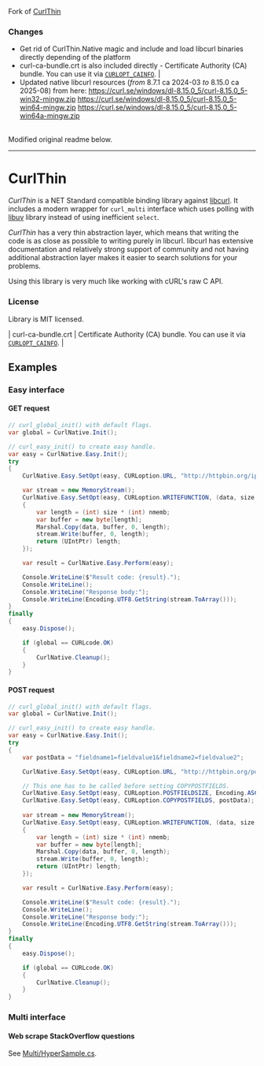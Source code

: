 Fork of [CurlThin](https://github.com/TiberiumFusion/CurlThin)

### Changes
- Get rid of CurlThin.Native magic and include and load libcurl binaries directly depending of the platform
- curl-ca-bundle.crt is also included directly - Certificate Authority (CA) bundle. You can use it via [`CURLOPT_CAINFO`](https://curl.se/libcurl/c/CURLOPT_CAINFO.html). |
- Updated native libcurl resources (_from_ 8.7.1 ca 2024-03 _to_ 8.15.0 ca 2025-08) from here:
  https://curl.se/windows/dl-8.15.0_5/curl-8.15.0_5-win32-mingw.zip
  https://curl.se/windows/dl-8.15.0_5/curl-8.15.0_5-win64-mingw.zip
  https://curl.se/windows/dl-8.15.0_5/curl-8.15.0_5-win64a-mingw.zip

<br/>
Modified original readme below.
<hr/>

# CurlThin
_CurlThin_ is a NET Standard compatible binding library against [libcurl](https://curl.se/libcurl/).
It includes a modern wrapper for `curl_multi` interface which uses polling with [libuv](https://libuv.org/) library instead of using inefficient `select`.

_CurlThin_ has a very thin abstraction layer, which means that writing the code is as close as possible to writing purely in libcurl. libcurl has extensive documentation and relatively strong support of community and not having additional abstraction layer makes it easier to search solutions for your problems.

Using this library is very much like working with cURL's raw C API.

### License
Library is MIT licensed.

| curl-ca-bundle.crt | Certificate Authority (CA) bundle. You can use it via [`CURLOPT_CAINFO`](https://curl.se/libcurl/c/CURLOPT_CAINFO.html). |

## Examples

### Easy interface

#### GET request
```csharp
// curl_global_init() with default flags.
var global = CurlNative.Init();

// curl_easy_init() to create easy handle.
var easy = CurlNative.Easy.Init();
try
{
    CurlNative.Easy.SetOpt(easy, CURLoption.URL, "http://httpbin.org/ip");

    var stream = new MemoryStream();
    CurlNative.Easy.SetOpt(easy, CURLoption.WRITEFUNCTION, (data, size, nmemb, user) =>
    {
        var length = (int) size * (int) nmemb;
        var buffer = new byte[length];
        Marshal.Copy(data, buffer, 0, length);
        stream.Write(buffer, 0, length);
        return (UIntPtr) length;
    });

    var result = CurlNative.Easy.Perform(easy);

    Console.WriteLine($"Result code: {result}.");
    Console.WriteLine();
    Console.WriteLine("Response body:");
    Console.WriteLine(Encoding.UTF8.GetString(stream.ToArray()));
}
finally
{
    easy.Dispose();

    if (global == CURLcode.OK)
    {
        CurlNative.Cleanup();
    }
}
```


#### POST request
```csharp
// curl_global_init() with default flags.
var global = CurlNative.Init();

// curl_easy_init() to create easy handle.
var easy = CurlNative.Easy.Init();
try
{
    var postData = "fieldname1=fieldvalue1&fieldname2=fieldvalue2";

    CurlNative.Easy.SetOpt(easy, CURLoption.URL, "http://httpbin.org/post");

    // This one has to be called before setting COPYPOSTFIELDS.
    CurlNative.Easy.SetOpt(easy, CURLoption.POSTFIELDSIZE, Encoding.ASCII.GetByteCount(postData));
    CurlNative.Easy.SetOpt(easy, CURLoption.COPYPOSTFIELDS, postData);
    
    var stream = new MemoryStream();
    CurlNative.Easy.SetOpt(easy, CURLoption.WRITEFUNCTION, (data, size, nmemb, user) =>
    {
        var length = (int) size * (int) nmemb;
        var buffer = new byte[length];
        Marshal.Copy(data, buffer, 0, length);
        stream.Write(buffer, 0, length);
        return (UIntPtr) length;
    });

    var result = CurlNative.Easy.Perform(easy);

    Console.WriteLine($"Result code: {result}.");
    Console.WriteLine();
    Console.WriteLine("Response body:");
    Console.WriteLine(Encoding.UTF8.GetString(stream.ToArray()));
}
finally
{
    easy.Dispose();

    if (global == CURLcode.OK)
    {
        CurlNative.Cleanup();
    }
}
```

### Multi interface

#### Web scrape StackOverflow questions
See [Multi/HyperSample.cs](CurlThin.Samples/Multi/HyperSample.cs).
